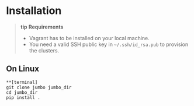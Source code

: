 # Installation

> **tip**
> **Requirements**
> - Vagrant has to be installed on your local machine.
> - You need a valid SSH public key in `~/.ssh/id_rsa.pub` to provision the clusters.

## On Linux

```shell
**[terminal]
git clone jumbo jumbo_dir
cd jumbo_dir
pip install .
```